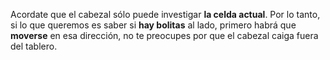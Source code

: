 Acordate que el cabezal sólo puede investigar **la celda actual**. Por lo tanto, si lo que queremos es saber si **hay bolitas** al lado, primero habrá que **moverse** en esa dirección, no te preocupes por que el cabezal caiga fuera del tablero.
